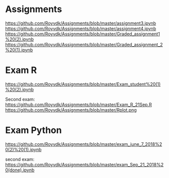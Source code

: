# Assignments

https://github.com/Royvdk/Assignments/blob/master/assignment3.ipynb
https://github.com/Royvdk/Assignments/blob/master/assignment4.ipynb
https://github.com/Royvdk/Assignments/blob/master/Graded_assignment1%20(2).ipynb
https://github.com/Royvdk/Assignments/blob/master/Graded_assignment_2%20(1).ipynb
 
 # Exam R
 https://github.com/Royvdk/Assignments/blob/master/Exam_student%20(1)%20(2).ipynb
 
 Second exam: https://github.com/Royvdk/Assignments/blob/master/Exam_R_21Sep.R
 https://github.com/Royvdk/Assignments/blob/master/Rplot.png
 
 # Exam Python
 https://github.com/Royvdk/Assignments/blob/master/exam_june_7_2018%20(2)%20(1).ipynb
 
 second exam: https://github.com/Royvdk/Assignments/blob/master/exam_Sep_21_2018%20(done).ipynb
 
